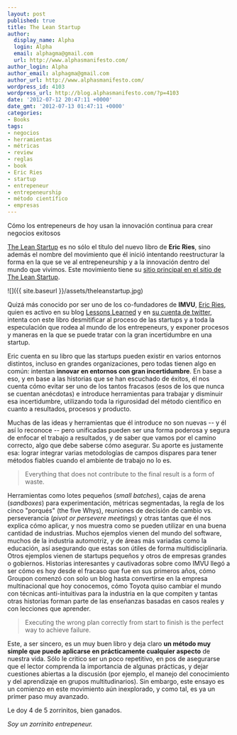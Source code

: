 ```yaml
---
layout: post
published: true
title: The Lean Startup
author:
  display_name: Alpha
  login: Alpha
  email: alphagma@gmail.com
  url: http://www.alphasmanifesto.com/
author_login: Alpha
author_email: alphagma@gmail.com
author_url: http://www.alphasmanifesto.com/
wordpress_id: 4103
wordpress_url: http://blog.alphasmanifesto.com/?p=4103
date: '2012-07-12 20:47:11 +0000'
date_gmt: '2012-07-13 01:47:11 +0000'
categories:
- Books
tags:
- negocios
- herramientas
- métricas
- review
- reglas
- book
- Eric Ries
- startup
- entrepeneur
- entrepeneurship
- método científico
- empresas
---
```


Cómo los entrepeneurs de hoy usan la innovación continua para crear negocios exitosos


[The Lean Startup](http://www.amazon.com/The-Lean-Startup-Eric-Ries/dp/0670921602) es no sólo el título del nuevo libro de **Eric Ries**, sino además el nombre del movimiento que él inició intentando reestructurar la forma en la que se ve al entrepeneurship y a la innovación dentro del mundo que vivimos. Este movimiento tiene su [sitio principal en el sitio de The Lean Startup](http://theleanstartup.com/).

![]({{ site.baseurl }}/assets/theleanstartup.jpg)


Quizá más conocido por ser uno de los co-fundadores de **IMVU**, [Eric Ries](http://en.wikipedia.org/wiki/Eric_Ries), quien es activo en su blog [Lessons Learned](http://www.startuplessonslearned.com/) y en [su cuenta de twitter](https://twitter.com/ericries/), intenta con este libro desmitificar al proceso de las startups y a toda la especulación que rodea al mundo de los entrepeneurs, y exponer procesos y maneras en la que se puede tratar con la gran incertidumbre en una startup.

Eric cuenta en su libro que las startups pueden existir en varios entornos distintos, incluso en grandes organizaciones, pero todas tienen algo en común: intentan **innovar en entornos con gran incertidumbre**. En base a eso, y en base a las historias que se han escuchado de éxitos, él nos cuenta cómo evitar ser uno de los tantos fracasos (esos de los que nunca se cuentan anécdotas) e introduce herramientas para trabajar y disminuir esa incertidumbre, utilizando toda la rigurosidad del método científico en cuanto a resultados, procesos y producto.

Muchas de las ideas y herramientas que él introduce no son nuevas -- y él así lo reconoce -- pero unificadas pueden ser una forma poderosa y segura de enfocar el trabajo a resultados, y de saber que vamos por el camino correcto, algo que debe saberse cómo asegurar. Su aporte es justamente esa: lograr integrar varias metodologías de campos dispares para tener métodos fiables cuando el ambiente de trabajo no lo es.

> Everything that does not contribute to the final result is a form of waste.

Herramientas como lotes pequeños (_small batches_), cajas de arena (_sandboxes_) para experimentación, métricas segmentadas, la regla de los cinco "porqués" (the five Whys), reuniones de decisión de cambio vs. perseverancia (_pivot or persevere meetings_) y otras tantas que él nos explica cómo aplicar, y nos muestra como se pueden utilizar en una buena cantidad de industrias. Muchos ejemplos vienen del mundo del software, muchos de la industria automotriz, y de áreas más variadas como la educación, así asegurando que estas son útiles de forma multidisciplinaria. Otros ejemplos vienen de startups pequeños y otros de empresas grandes o gobiernos. Historias interesantes y cautivadoras sobre como IMVU llegó a ser cómo es hoy desde el fracaso que fue en sus primeros años, cómo Groupon comenzó con solo un blog hasta convertirse en la empresa multinacional que hoy conocemos, cómo Toyota quiso cambiar el mundo con técnicas anti-intuitivas para la industria en la que compiten y tantas otras historias forman parte de las enseñanzas basadas en casos reales y con lecciones que aprender.

> Executing the wrong plan correctly from start to finish is the perfect way to achieve failure.

Este, a ser sincero, es un muy buen libro y deja claro **un método muy simple que puede aplicarse en prácticamente cualquier aspecto** de nuestra vida. Sólo le critico ser un poco repetitivo, en pos de asegurarse que el lector comprenda la importancia de algunas prácticas, y dejar cuestiones abiertas a la discusión (por ejemplo, el manejo del conocimiento y del aprendizaje en grupos multitudinarios). Sin embargo, este ensayo es un comienzo en este movimiento aún inexplorado, y como tal, es ya un primer paso muy avanzado.

Le doy 4 de 5 zorrinitos, bien ganados.

_Soy un zorrinito entrepeneur._
